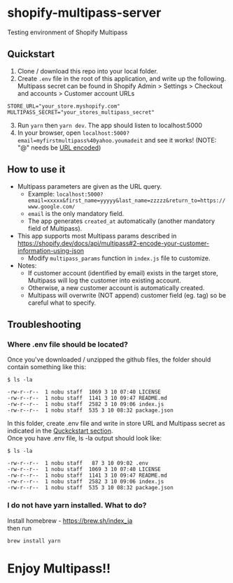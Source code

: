 # shopify-multipass-server
Testing environment of Shopify Multipass

## Quickstart
1. Clone / download this repo into your local folder.
2. Create `.env` file in the root of this application, and write up the following. Multipass secret can be found in Shopify Admin > Settings > Checkout and accounts > Customer account URLs
```
STORE_URL="your_store.myshopify.com"
MULTIPASS_SECRET="your_stores_multipass_secret"
```
3. Run `yarn` then `yarn dev`. The app should listen to localhost:5000
4. In your browser, open `localhost:5000?email=myfirstmultipass%40yahoo.youmadeit` and see it works! (NOTE: "@" needs be [URL encoded](https://www.w3schools.com/tags/ref_urlencode.ASP)) 

## How to use it
- Multipass parameters are given as the URL query.
    - Example: `localhost:5000?email=xxxxx&first_name=yyyyy&last_name=zzzzz&return_to=https://www.google.com/`
    - `email` is the only mandatory field. 
    - The app generates `created_at` automatically (another mandatory field of Multipass).
- This app supports most Multipass params described in https://shopify.dev/docs/api/multipass#2-encode-your-customer-information-using-json
    - Modify `multipass_params` function in `index.js` file to customize.
- Notes:
    - If customer account (identified by email) exists in the target store, Multipass will log the customer into existing account.
    - Otherwise, a new customer account is automatically created.
    - Multipass will overwrite (NOT append) customer field (eg. tag) so be careful what to specify.

## Troubleshooting
### Where .env file should be located?
Once you've downloaded / unzipped the github files, the folder should contain something like this:
```
$ ls -la

-rw-r--r--  1 nobu staff  1069 3 10 07:40 LICENSE
-rw-r--r--  1 nobu staff  1141 3 10 09:47 README.md
-rw-r--r--  1 nobu staff  2582 3 10 09:06 index.js
-rw-r--r--  1 nobu staff  535 3 10 08:32 package.json
```
In this folder, create .env file and write in store URL and Multipass secret as indicated in the [Quckckstart section](https://github.com/nobu-shopify/shopify-multipass-server#quickstart).  
Once you have .env file, ls -la output should look like:
```
$ ls -la

-rw-r--r--  1 nobu staff   87 3 10 09:02 .env
-rw-r--r--  1 nobu staff  1069 3 10 07:40 LICENSE
-rw-r--r--  1 nobu staff  1141 3 10 09:47 README.md
-rw-r--r--  1 nobu staff  2582 3 10 09:06 index.js
-rw-r--r--  1 nobu staff  535 3 10 08:32 package.json
```
### I do not have yarn installed. What to do?
Install homebrew - https://brew.sh/index_ja  
then run 
```
brew install yarn
```
# Enjoy Multipass!!
